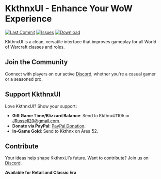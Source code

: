 # KkthnxUI - Enhance Your WoW Experience

[![Last Commit](https://img.shields.io/github/last-commit/Kkthnx-WoW/KkthnxUI/master)](https://github.com/Kkthnx-WoW/KkthnxUI/commits/master) [![Issues](https://img.shields.io/github/issues/Kkthnx-WoW/KkthnxUI)](https://github.com/Kkthnx-WoW/KkthnxUI/issues) [![Download](https://img.shields.io/badge/CurseForge-Download-orange)](https://www.curseforge.com/wow/addons/kkthnxui)

KkthnxUI is a clean, versatile interface that improves gameplay for all World of Warcraft classes and roles.

## Join the Community

Connect with players on our active [Discord](https://discord.gg/Rc9wcK9cAB), whether you're a casual gamer or a seasoned pro.

## Support KkthnxUI

Love KkthnxUI? Show your support:

*   **Gift Game Time/Blizzard Balance**: Send to Kkthnx#1105 or JRussell20@gmail.com.
*   **Donate via PayPal**: [PayPal Donation](https://www.paypal.com/paypalme/kkthnxtv).
*   **In-Game Gold**: Send to Kkthnx on Area 52.

## Contribute

Your ideas help shape KkthnxUI’s future. Want to contribute? Join us on [Discord](https://discord.gg/Rc9wcK9cAB).

**Available for Retail and Classic Era**
